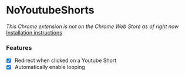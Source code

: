 # NoYoutubeShorts
*This Chrome extension is not on the Chrome Web Store as of right now* <br> [Installation instructions](https://gist.github.com/Megarion/f5af750947ec2b9309b888d1c8f44238)

### Features
- [x] Redirect when clicked on a Youtube Short
- [x] Automatically enable looping
